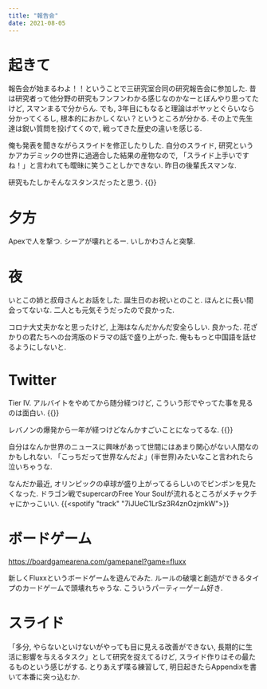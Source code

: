 ```yaml
---
title: "報告会"
date: 2021-08-05
---
```


# 起きて
報告会が始まるわよ！！ということで三研究室合同の研究報告会に参加した. 昔は研究者って他分野の研究もフンフンわかる感じなのかなーとぼんやり思ってたけど, スマンまるで分からん.
でも, 3年目にもなると理論はボヤッとぐらいなら分かってくるし, 根本的におかしくない？というところが分かる. その上で先生達は鋭い質問を投げてくので, 戦ってきた歴史の違いを感じる.

俺も発表を聞きながらスライドを修正したりした. 自分のスライド, 研究というかアカデミックの世界に過適合した結果の産物なので, 「スライド上手いですね！」と言われても曖昧に笑うことしかできない. 昨日の後輩氏スマンな.

研究もたしかそんなスタンスだったと思う.
{{<tweet user="dango_bot" id="1374217947338575874">}}
# 夕方
Apexで人を撃つ. シーアが壊れとるー. いしかわさんと突撃.

# 夜
いとこの姉と叔母さんとお話をした. 誕生日のお祝いとのこと. ほんとに長い間会ってないな. 二人とも元気そうだったので良かった.

コロナ大丈夫かなと思ったけど, 上海はなんだかんだ安全らしい. 良かった. 花ざかりの君たちへの台湾版のドラマの話で盛り上がった. 俺ももっと中国語を話せるようにしないと.

# Twitter
Tier IV. アルバイトをやめてから随分経つけど, こういう形でやってた事を見るのは面白い.
{{<tweet user="dango_bot" id="1422829692151808000">}}

レバノンの爆発から一年が経つけどなんかすごいことになってるな.
{{<tweet user="dango_bot" id="1422772936230899713">}}

自分はなんか世界のニュースに興味があって世間にはあまり関心がない人間なのかもしれない. 「こっちだって世界なんだよ」(半世界)みたいなこと言われたら泣いちゃうな.

なんだか最近, オリンピックの卓球が盛り上がってるらしいのでピンポンを見たくなった. ドラゴン戦でsupercarのFree Your Soulが流れるところがメチャクチャにかっこいい.
{{<spotify "track" "7iJUeC1LrSz3R4znOzjmkW">}}

# ボードゲーム
https://boardgamearena.com/gamepanel?game=fluxx

新しくFluxxというボードゲームを遊んでみた. ルールの破壊と創造ができるタイプのカードゲームで頭壊れちゃうな. こういうパーティーゲーム好き.
# スライド
「多分, やらないといけないがやっても目に見える改善ができない, 長期的に生活に影響を与えるタスク」として研究を捉えてるけど, スライド作りはその最たるものという感じがする. とりあえず喋る練習して, 明日起きたらAppendixを書いて本番に突っ込むか.
